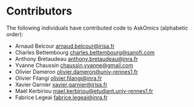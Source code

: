 # Contributors

The following individuals have contributed code to AskOmics (alphabetic order):

* Arnaud Belcour <arnaud.belcour@irisa.fr>
* Charles Bettembourg <charles.bettembourg@sanofi.com>
* Anthony Bretaudeau <anthony.bretaudeau@inra.fr>
* Yvanne Chaussin <chaussin.yvanne@gmail.com>
* Olivier Dameron <olivier.dameron@univ-rennes1.fr>
* Olivier Filangi <olivier.filangi@inra.fr>
* Xavier Garnier <xavier.garnier@irisa.fr>
* Maël Kerbiriou <mael.kerbiriou@etudiant.univ-rennes1.fr>
* Fabrice Legeai <fabrice.legeai@inra.fr>
